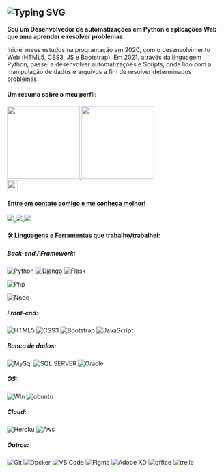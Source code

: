 <img
     src="https://readme-typing-svg.herokuapp.com?lines=Mizack+Mianuti"
            alt="Typing SVG"/> 
---------------------------------------
<strong>Sou um Desenvolvedor de automatizações em Python e aplicações Web que ama aprender e resolver problemas.</strong>
<p>Iniciei meus estudos na programação em 2020, com o desenvolvimento Web (HTML5, CSS3, JS e Bootstrap). Em 2021, através da linguagem Python, passei a desenvolver automatizações e Scripts, onde lido com a manipulação de dados e arquivos a fim de resolver determinados problemas.</p>
<div>
    <h4>Um resumo sobre o meu perfil:</h4>
  <a href="https://github.com/Mizack">
  <img height="170em" src="https://github-readme-stats.vercel.app/api?username=Mizack&show_icons=true&theme=tokyonight&include_all_commits=true&count_private=true"/> 
  <img height="170em" src="https://github-readme-stats.vercel.app/api/top-langs/?username=Mizack&layout=compact&langs_count=7&theme=tokyonight"/>
  <br>
  <img height="25em" src="https://komarev.com/ghpvc/?username=Mizack&color=blue" 
</div>
<div>    
    <h4>Entre em contato comigo e me conheça melhor!</h4>
    <a href="https://www.linkedin.com/in/mizack-mianuti-tomaz-5563b519a">
        <img src="https://img.shields.io/badge/linkedin-%230077B5.svg?style=for-the-badge&logo=linkedin&logoColor=white">
    </a>
    <a href="mailto:mizack.m.tomaz@gmail.com">
        <img src="https://img.shields.io/badge/Gmail-D14836?style=for-the-badge&logo=gmail&logoColor=white">
    </a>
    <a href="https://discord.com/channels/mizackkk#2195">
        <img src="https://img.shields.io/badge/Discord-7289DA?style=for-the-badge&logo=discord&logoColor=white">
    </a>
</div>
<h4>🛠 Linguagens e Ferramentas que trabalho/trabalhei:</h4>

<h5><b>Back-end / Framework:</b></h5>
       
![Python](https://img.shields.io/badge/python-%2314354C.svg?style=for-the-badge&logo=python&logoColor=white)
![Django](https://img.shields.io/badge/django-%23092E20.svg?style=for-the-badge&logo=django&logoColor=white)
![Flask](https://img.shields.io/badge/flask-%23000.svg?style=for-the-badge&logo=flask&logoColor=white)

![Php](https://img.shields.io/badge/PHP-777BB4?style=for-the-badge&logo=php&logoColor=white)

![Node](https://img.shields.io/badge/Node.js-43853D?style=for-the-badge&logo=node.js&logoColor=white)
       
<h5><b>Front-end:</b></h5>

![HTML5](https://img.shields.io/badge/html5-%23E34F26.svg?style=for-the-badge&logo=html5&logoColor=white)
![CSS3](https://img.shields.io/badge/css3-%231572B6.svg?style=for-the-badge&logo=css3&logoColor=white)
![Bootstrap](https://img.shields.io/badge/bootstrap-%23563D7C.svg?style=for-the-badge&logo=bootstrap&logoColor=white)
![JavaScript](https://img.shields.io/badge/javascript-%23323330.svg?style=for-the-badge&logo=javascript&logoColor=%23F7DF1E)

<h5><b>Banco de dados:</b></h5>

![MySql](https://img.shields.io/badge/MySQL-00000F?style=for-the-badge&logo=mysql&logoColor=white)
![SQL SERVER](https://img.shields.io/badge/Microsoft%20SQL%20Sever-CC2927?style=for-the-badge&logo=microsoft%20sql%20server&logoColor=white)
![Oracle](https://img.shields.io/badge/Oracle-F80000?style=for-the-badge&logo=oracle&logoColor=white)

<h5><b>OS:</b></h5>
       
![Win](https://img.shields.io/badge/Windows-0078D6?style=for-the-badge&logo=windows&logoColor=white)
![ubuntu](https://img.shields.io/badge/Ubuntu-E95420?style=for-the-badge&logo=ubuntu&logoColor=white)
  
<h5><b>Cloud:</b></h5>
       
![Heroku](https://img.shields.io/badge/heroku-%23430098.svg?style=for-the-badge&logo=heroku&logoColor=white)
![Aws](https://img.shields.io/badge/Amazon_AWS-232F3E?style=for-the-badge&logo=amazon-aws&logoColor=white)
       
<h5>Outros:</h5>

![Git](https://img.shields.io/badge/git-%23F05033.svg?style=for-the-badge&logo=git&logoColor=white)
![Dpcker](https://img.shields.io/badge/Docker-2496ED?style=for-the-badge&logo=docker&logoColor=white)
![VS Code](https://img.shields.io/badge/VisualStudioCode-0078d7.svg?style=for-the-badge&logo=visual-studio-code&logoColor=white)
![Figma](https://img.shields.io/badge/figma-%23F24E1E.svg?style=for-the-badge&logo=figma&logoColor=white)
![Adobe XD](https://img.shields.io/badge/adobexd-%23FF26BE.svg?style=for-the-badge&logo=adobexd&logoColor=white)
![office](https://img.shields.io/badge/Microsoft_Office-D83B01?style=for-the-badge&logo=microsoft-office&logoColor=white)
![trello](https://img.shields.io/badge/Trello-%23026AA7.svg?style=for-the-badge&logo=Trello&logoColor=white) 
<!--![Snake animation](https://github.com/Mizack/Mizack/blob/output/github-contribution-grid-snake.svg)-->
